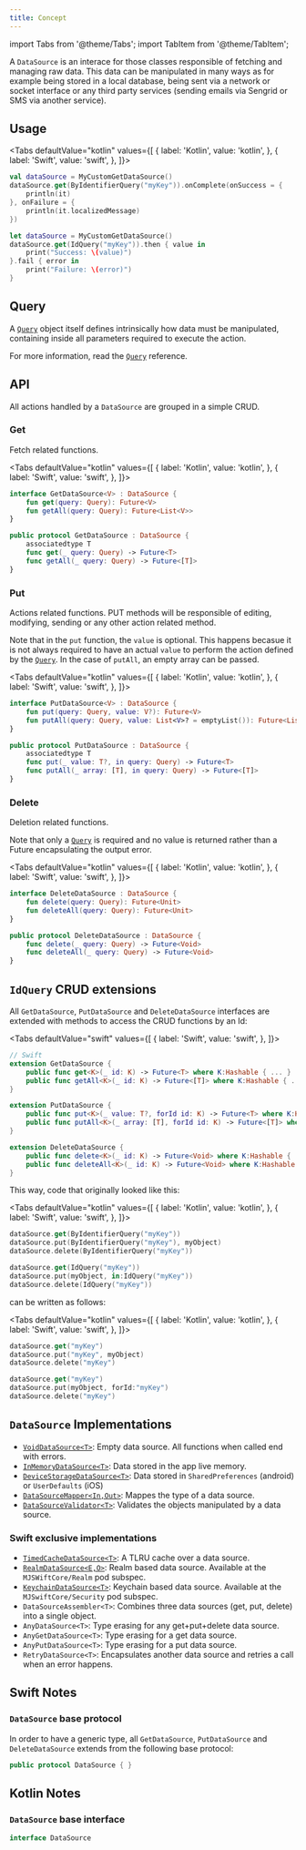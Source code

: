 ```yaml
---
title: Concept
---
```


import Tabs from '@theme/Tabs';
import TabItem from '@theme/TabItem';

A `DataSource` is an interace for those classes responsible of fetching and managing raw data. This data can be manipulated in many ways as for example being stored in a local database, being sent via a network or socket interface or any third party services (sending emails via Sengrid or SMS via another service).

## Usage

<Tabs defaultValue="kotlin" values={[
    { label: 'Kotlin', value: 'kotlin', },
    { label: 'Swift', value: 'swift', },
]}>
<TabItem value="kotlin">

```kotlin
val dataSource = MyCustomGetDataSource()
dataSource.get(ByIdentifierQuery("myKey")).onComplete(onSuccess = {
    println(it)
}, onFailure = {
    println(it.localizedMessage)
})
```

</TabItem>
<TabItem value="swift">

```swift
let dataSource = MyCustomGetDataSource()
dataSource.get(IdQuery("myKey")).then { value in
    print("Success: \(value)")
}.fail { error in 
    print("Failure: \(error)")
}
```

</TabItem>
</Tabs>

## Query

A [`Query`](../query) object itself defines intrinsically how data must be manipulated, containing inside all parameters required to execute the action.

For more information, read the [`Query`](../query) reference.

## API

All actions handled by a `DataSource` are grouped in a simple CRUD.

### Get

Fetch related functions.

<Tabs defaultValue="kotlin" values={[
    { label: 'Kotlin', value: 'kotlin', },
    { label: 'Swift', value: 'swift', },
]}>
<TabItem value="kotlin">

```kotlin
interface GetDataSource<V> : DataSource {
    fun get(query: Query): Future<V>
    fun getAll(query: Query): Future<List<V>>
}
```

</TabItem>
<TabItem value="swift">

```swift
public protocol GetDataSource : DataSource {
    associatedtype T
    func get(_ query: Query) -> Future<T>
    func getAll(_ query: Query) -> Future<[T]>
}
```

</TabItem>
</Tabs>

### Put

Actions related functions. PUT methods will be responsible of editing, modifying, sending or any other action related method.

Note that in the `put` function, the `value` is optional. This happens becasue it is not always required to have an actual `value` to perform the action defined by the [`Query`](../query). In the case of `putAll`, an empty array can be passed.

<Tabs defaultValue="kotlin" values={[
    { label: 'Kotlin', value: 'kotlin', },
    { label: 'Swift', value: 'swift', },
]}>
<TabItem value="kotlin">

```kotlin
interface PutDataSource<V> : DataSource {
    fun put(query: Query, value: V?): Future<V>
    fun putAll(query: Query, value: List<V>? = emptyList()): Future<List<V>>
}
```

</TabItem>
<TabItem value="swift">

```swift
public protocol PutDataSource : DataSource {
    associatedtype T
    func put(_ value: T?, in query: Query) -> Future<T>
    func putAll(_ array: [T], in query: Query) -> Future<[T]>
}
```

</TabItem>
</Tabs>

### Delete

Deletion related functions.

Note that only a [`Query`](../query) is required and no value is returned rather than a Future encapsulating the output error.

<Tabs defaultValue="kotlin" values={[
    { label: 'Kotlin', value: 'kotlin', },
    { label: 'Swift', value: 'swift', },
]}>
<TabItem value="kotlin">

```kotlin
interface DeleteDataSource : DataSource {
    fun delete(query: Query): Future<Unit>
    fun deleteAll(query: Query): Future<Unit>
}
```

</TabItem>
<TabItem value="swift">

```swift
public protocol DeleteDataSource : DataSource {
    func delete(_ query: Query) -> Future<Void>
    func deleteAll(_ query: Query) -> Future<Void>
}
```

</TabItem>
</Tabs>

## `IdQuery` CRUD extensions

All  `GetDataSource`, `PutDataSource` and `DeleteDataSource` interfaces are extended with methods to access the CRUD functions by an Id:

<Tabs defaultValue="swift" values={[
    { label: 'Swift', value: 'swift', },
]}>
<TabItem value="swift">

```swift
// Swift
extension GetDataSource {
    public func get<K>(_ id: K) -> Future<T> where K:Hashable { ... }
    public func getAll<K>(_ id: K) -> Future<[T]> where K:Hashable { ... }
}

extension PutDataSource {
    public func put<K>(_ value: T?, forId id: K) -> Future<T> where K:Hashable { ... }
    public func putAll<K>(_ array: [T], forId id: K) -> Future<[T]> where K:Hashable { ... }
}

extension DeleteDataSource {
    public func delete<K>(_ id: K) -> Future<Void> where K:Hashable { ... }
    public func deleteAll<K>(_ id: K) -> Future<Void> where K:Hashable { ... }
}
```

</TabItem>
</Tabs>

This way, code that originally looked like this:

<Tabs defaultValue="kotlin" values={[
    { label: 'Kotlin', value: 'kotlin', },
    { label: 'Swift', value: 'swift', },
]}>
<TabItem value="kotlin">

```kotlin
dataSource.get(ByIdentifierQuery("myKey"))
dataSource.put(ByIdentifierQuery("myKey"), myObject)
dataSource.delete(ByIdentifierQuery("myKey"))
```

</TabItem>
<TabItem value="swift">

```swift
dataSource.get(IdQuery("myKey"))
dataSource.put(myObject, in:IdQuery("myKey"))
dataSource.delete(IdQuery("myKey"))
```

</TabItem>
</Tabs>

can be written as follows:

<Tabs defaultValue="kotlin" values={[
    { label: 'Kotlin', value: 'kotlin', },
    { label: 'Swift', value: 'swift', },
]}>
<TabItem value="kotlin">

```kotlin
dataSource.get("myKey")
dataSource.put("myKey", myObject)
dataSource.delete("myKey")
```

</TabItem>
<TabItem value="swift">

```swift
dataSource.get("myKey")
dataSource.put(myObject, forId:"myKey")
dataSource.delete("myKey")
```

</TabItem>
</Tabs>

## `DataSource` Implementations

- [`VoidDataSource<T>`](void-data-source): Empty data source. All functions when called end with errors.
- [`InMemoryDataSource<T>`](in-memory-data-source): Data stored in the app live memory.
- [`DeviceStorageDataSource<T>`](device-storage-data-source): Data stored in `SharedPreferences` (android) or `UserDefaults` (iOS)
- [`DataSourceMapper<In,Out>`](data-source-mapper): Mappes the type of a data source.
- [`DataSourceValidator<T>`](data-source-validator): Validates the objects manipulated by a data source.

### Swift exclusive implementations

- [`TimedCacheDataSource<T>`](timed-cache-data-source): A TLRU cache over a data source.
- [`RealmDataSource<E,O>`](realm-data-source): Realm based data source. Available at the `MJSWiftCore/Realm` pod subspec.
- [`KeychainDataSource<T>`](keychain-data-source): Keychain based data source. Available at the `MJSwiftCore/Security` pod subspec.
- `DataSourceAssembler<T>`: Combines three data sources (get, put, delete) into a single object.
- `AnyDataSource<T>`: Type erasing for any get+put+delete data source.
- `AnyGetDataSource<T>`: Type erasing for a get data source.
- `AnyPutDataSource<T>`: Type erasing for a put data source.
- `RetryDataSource<T>`: Encapsulates another data source and retries a call when an error happens.

## Swift Notes

### `DataSource` base protocol

In order to have a generic type, all `GetDataSource`, `PutDataSource` and `DeleteDataSource` extends from the following base protocol:

```swift
public protocol DataSource { }
```

## Kotlin Notes

### `DataSource` base interface

```kotlin
interface DataSource
```
